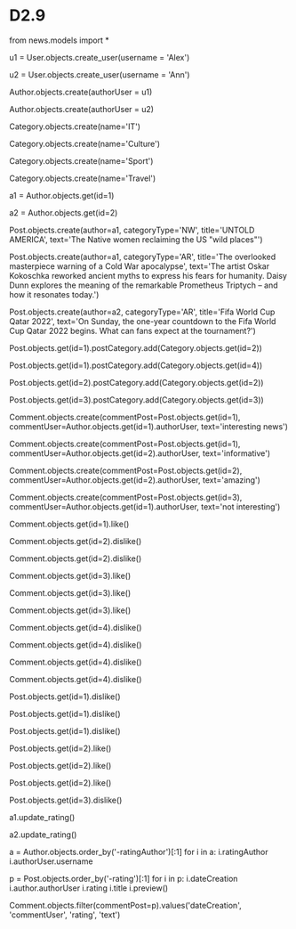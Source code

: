 # D2.9
from news.models import *

u1 = User.objects.create_user(username = 'Alex')

u2 = User.objects.create_user(username = 'Ann')


Author.objects.create(authorUser = u1)

Author.objects.create(authorUser = u2)


Category.objects.create(name='IT')

Category.objects.create(name='Culture')

Category.objects.create(name='Sport')

Category.objects.create(name='Travel')



a1 = Author.objects.get(id=1)


a2 = Author.objects.get(id=2)


Post.objects.create(author=a1, categoryType='NW', title='UNTOLD AMERICA', text='The Native women reclaiming the US "wild places"')


Post.objects.create(author=a1, categoryType='AR', title='The overlooked masterpiece warning of a Cold War apocalypse', text='The artist Oskar Kokoschka reworked ancient myths to express his fears for humanity. Daisy Dunn explores the meaning of the remarkable Prometheus Triptych – and how it resonates today.')


Post.objects.create(author=a2, categoryType='AR', title='Fifa World Cup Qatar 2022', text='On Sunday, the one-year countdown to the Fifa World Cup Qatar 2022 begins. What can fans expect at the tournament?')


Post.objects.get(id=1).postCategory.add(Category.objects.get(id=2))

Post.objects.get(id=1).postCategory.add(Category.objects.get(id=4))

Post.objects.get(id=2).postCategory.add(Category.objects.get(id=2))

Post.objects.get(id=3).postCategory.add(Category.objects.get(id=3))


Comment.objects.create(commentPost=Post.objects.get(id=1), commentUser=Author.objects.get(id=1).authorUser, text='interesting news')

Comment.objects.create(commentPost=Post.objects.get(id=1), commentUser=Author.objects.get(id=2).authorUser, text='informative')


Comment.objects.create(commentPost=Post.objects.get(id=2), commentUser=Author.objects.get(id=2).authorUser, text='amazing')


Comment.objects.create(commentPost=Post.objects.get(id=3), commentUser=Author.objects.get(id=1).authorUser, text='not interesting')


Comment.objects.get(id=1).like()


Comment.objects.get(id=2).dislike()

Comment.objects.get(id=2).dislike()


Comment.objects.get(id=3).like()

Comment.objects.get(id=3).like()

Comment.objects.get(id=3).like()


Comment.objects.get(id=4).dislike()

Comment.objects.get(id=4).dislike()

Comment.objects.get(id=4).dislike()

Comment.objects.get(id=4).dislike()


Post.objects.get(id=1).dislike()

Post.objects.get(id=1).dislike()

Post.objects.get(id=1).dislike()


Post.objects.get(id=2).like()

Post.objects.get(id=2).like()

Post.objects.get(id=2).like()


Post.objects.get(id=3).dislike()


a1.update_rating()

a2.update_rating()


a = Author.objects.order_by('-ratingAuthor')[:1]
for i in a:
  i.ratingAuthor
  i.authorUser.username


p = Post.objects.order_by('-rating')[:1]
for i in p:
  i.dateCreation
  i.author.authorUser
  i.rating
  i.title
  i.preview()
 

Comment.objects.filter(commentPost=p).values('dateCreation', 'commentUser', 'rating', 'text')
